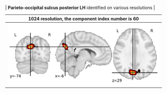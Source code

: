 


| **Parieto-occipital sulcus posterior LH** identified on various resolutions |

| 1024 resolution, the component index number is 60|  
|:---:|  
| ![Component 1024](../1024/final/60.jpg "From component 1024: Parieto-occipital sulcus posterior LH") |